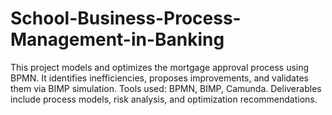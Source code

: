 # School-Business-Process-Management-in-Banking
This project models and optimizes the mortgage approval process using BPMN. It identifies inefficiencies, proposes improvements, and validates them via BIMP simulation. Tools used: BPMN, BIMP, Camunda. Deliverables include process models, risk analysis, and optimization recommendations.
